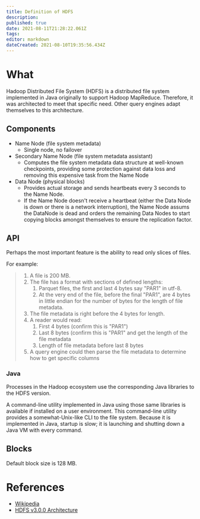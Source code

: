 ```yaml
---
title: Definition of HDFS
description: 
published: true
date: 2021-08-11T21:28:22.061Z
tags: 
editor: markdown
dateCreated: 2021-08-10T19:35:56.434Z
---
```


# What
Hadoop Distributed File System (HDFS) is a distributed file system implemented in Java originally to support Hadoop MapReduce. Therefore, it was architected to meet that specific need. Other query engines adapt themselves to this architecture.

## Components
- Name Node (file system metadata)
  - Single node, no failover
- Secondary Name Node (file system metadata assistant)
  - Computes the file system metadata data structure at well-known checkpoints, providing some protection against data loss and removing this expensive task from the Name Node
- Data Node (physical blocks)
  - Provides actual storage and sends heartbeats every 3 seconds to the Name Node.
  - If the Name Node doesn't receive a heartbeat (either the Data Node is down or there is a network interruption), the Name Node assums the DataNode is dead and orders the remaining Data Nodes to start copying blocks amongst themselves to ensure the replication factor.

## API
Perhaps the most important feature is the ability to read only slices of files.

For example:
> 1. A file is 200 MB.
> 2. The file has a format with sections of defined lengths:
>    1. Parquet files, the first and last 4 bytes say "PAR1" in utf-8.
>    2. At the very end of the file, before the final "PAR1", are 4 bytes in little endian for the number of bytes for the length of file metadata.
> 3. The file metadata is right before the 4 bytes for length.
> 4. A reader would read:
>    1. First 4 bytes (confirm this is "PAR1")
>    2. Last 8 bytes (confirm this is "PAR1" and get the length of the file metadata
>    3. Length of file metadata before last 8 bytes
> 5. A query engine could then parse the file metadata to determine how to get specific columns

### Java
Processes in the Hadoop ecosystem use the corresponding Java libraries to the HDFS version.

A command-line utility implemented in Java using those same libraries is available if installed on a user environment. This command-line utility provides a somewhat-Unix-like CLI to the file system. Because it is implemented in Java, startup is slow; it is launching and shutting down a Java VM with every command.

## Blocks
Default block size is 128 MB.

# References
- [Wikipedia](https://en.wikipedia.org/wiki/Apache_Hadoop#HDFS)
- [HDFS v3.0.0 Architecture](https://hadoop.apache.org/docs/r3.0.0/hadoop-project-dist/hadoop-hdfs/HdfsDesign.html)
